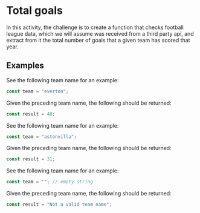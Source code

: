 # Total goals

In this activity, the challenge is to create a function that checks football league data, which we will assume was received from a third party api, and extract from it the total number of goals that a given team has scored that year.

## Examples

See the following team name for an example:

```js
const team = "everton";
```

Given the preceding team name, the following should be returned:

```js
const result = 48;
```

See the following team name for an example:

```js
const team = "astonvilla";
```

Given the preceding team name, the following should be returned:

```js
const result = 31;
```

See the following team name for an example:

```js
const team = ""; // empty string
```

Given the preceding team name, the following should be returned:

```js
const result = "Not a valid team name";
```
